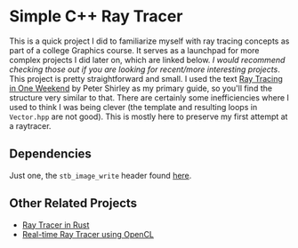 # Simple C++ Ray Tracer
This is a quick project I did to familiarize myself with ray tracing concepts as part of a college Graphics course. It serves as a launchpad for more complex projects I did later on, which are linked below. *I would recommend checking those out if you are looking for recent/more interesting projects*. This project is pretty straightforward and small. I used the text [Ray Tracing in One Weekend](https://raytracing.github.io/) by Peter Shirley as my primary guide, so you'll find the structure very similar to that. There are certainly some inefficiencies where I used to think I was being clever (the template and resulting loops in `Vector.hpp` are not good). This is mostly here to preserve my first attempt at a raytracer.

## Dependencies
Just one, the `stb_image_write` header found [here](https://github.com/nothings/stb).

## Other Related Projects
* [Ray Tracer in Rust](https://github.com/trevday/rust-raytracer)
* [Real-time Ray Tracer using OpenCL](https://github.com/trevday/opencl-raytracer)
